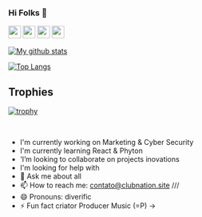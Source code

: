 
### Hi Folks 👋

<a href="https://www.linkedin.com/in/pauloboaventura/"><img src="https://img.shields.io/badge/linkedin-%230077B5.svg?&style=for-the-badge&logo=linkedin&logoColor=white" height=25></a> <a href="https://stackoverflow.com/users/9431571"><img src="https://img.shields.io/badge/stackoverflow-%23f48024.svg?&style=for-the-badge&logo=stackoverflow&logoColor=white" height=25></a> <a href="https://clubnation.site"><img src="https://img.shields.io/badge/Blog-%23070.svg?&style=for-the-badge&logo=stackoverflow&logoColor=white" height=25></a> <a href="mailto:contato@clubnation.site"><img src="https://img.shields.io/badge/email-%23f10.svg?&style=for-the-badge&logo=website&logoColor=white" height=25></a>


[![My github stats](https://github-readme-stats.vercel.app/api?username=pauloboaventura&count_private=true&bg_color=fff&text_color=0A2540&title_color=635BFF&hide=stars&custom_title=GitHub%20Stats)](https://github.com/pauloboaventura)


<!--
**PauloBoaventura/PauloBoaventura** is a ✨ _special_ ✨ repository because its `README.md` (this file) appears on your GitHub profile.

Here are some ideas to get you started:

- 🔭 I’m currently working on ...
- 🌱 I’m currently learning ...
- 👯 I’m looking to collaborate on ...
- 🤔 I’m looking for help with ...
- 💬 Ask me about ...
- 📫 How to reach me: ...
- 😄 Pronouns: ...
- ⚡ Fun fact: ...
-->
[![Top Langs](https://github-readme-stats.vercel.app/api/top-langs/?username=PauloBoaventura&langs_count=10)](https://github.com/pauloboaventura/)


## Trophies

[![trophy](https://github-profile-trophy.vercel.app/?username=PauloBoaventura&theme=white)](https://github.com/pauloboaventura)





<br>

- I'm currently working on Marketing & Cyber Security
- I'm currently learning React & Phyton 
- ’I’m looking to collaborate on projects inovations
- I'm looking for help with 
- 💬 Ask me about all
- 📫 How to reach me: contato@clubnation.site ///
- 😄 Pronouns: diverific
- ⚡ Fun fact criator Producer Music  (=P)
->
  
